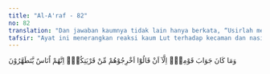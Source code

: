 ```yaml
---
title: "Al-A'raf - 82"
no: 82
translation: "Dan jawaban kaumnya tidak lain hanya berkata, “Usirlah mereka (Lut dan pengikutnya) dari negerimu ini, mereka adalah orang yang menganggap dirinya suci.”"
tafsir: "Ayat ini menerangkan reaksi kaum Lut terhadap kecaman dan nasihat yang dikemukakan oleh Nabi Lut yang disertai dengan alasan-alasan yang logis dan tidak dapat dibantah. Namun demikian mereka tetap menolak kebenaran. Beberapa pemuka mereka mengeluarkan perintah agar Nabi Lut beserta orang-orang yang beriman kepadanya diusir dari kampung halaman mereka dengan alasan bahwa Nabi Lut dan orang-orang yang beriman itu adalah orang-orang yang bersih dan tidak patut berkumpul dengan mereka, karena mereka adalah orang-orang yang rusak dan kotor. Oleh karena itu, sebaiknya Nabi Lut dan pengikutnya tidak sekampung dengan mereka, karena antara mereka dengan Nabi Lut terdapat perbedaan dalam budi pekerti. Mereka melakukan perbuatan yang keji dengan bangga, sedang Nabi Lut beserta orang-orang yang beriman adalah orang-orang yang membersihkan diri dari perbuatan terkutuk itu. Sambil mengejek, mereka menghendaki agar Nabi Lut dengan pengikutnya diusir, dengan demikian mereka tetap dapat berbuat secara bebas tanpa ada yang mengganggu mereka.\n\nAlangkah rendahnya akhlak kaum Lut itu, tanpa rasa malu mereka bangga melakukan perbuatan maksiat yang berbentuk kutukan seraya menghina orang-orang yang berbudi pekerti luhur. Hanya manusia yang tidak beriman kepada Allah dan hari kemudianlah yang dapat jatuh ke dalam martabat yang rendah ini."
---
```


وَمَا كَانَ جَوَابَ قَوْمِهٖٓ اِلَّآ اَنْ قَالُوْٓا اَخْرِجُوْهُمْ مِّنْ قَرْيَتِكُمْۚ اِنَّهُمْ اُنَاسٌ يَّتَطَهَّرُوْنَ 
